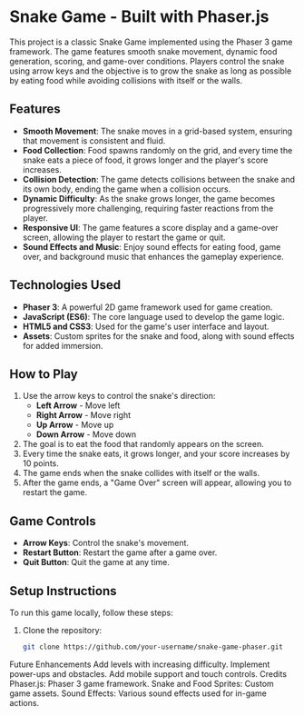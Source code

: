 # Snake Game - Built with Phaser.js

This project is a classic Snake Game implemented using the Phaser 3 game framework. The game features smooth snake movement, dynamic food generation, scoring, and game-over conditions. Players control the snake using arrow keys and the objective is to grow the snake as long as possible by eating food while avoiding collisions with itself or the walls.

## Features

- **Smooth Movement**: The snake moves in a grid-based system, ensuring that movement is consistent and fluid.
- **Food Collection**: Food spawns randomly on the grid, and every time the snake eats a piece of food, it grows longer and the player's score increases.
- **Collision Detection**: The game detects collisions between the snake and its own body, ending the game when a collision occurs.
- **Dynamic Difficulty**: As the snake grows longer, the game becomes progressively more challenging, requiring faster reactions from the player.
- **Responsive UI**: The game features a score display and a game-over screen, allowing the player to restart the game or quit.
- **Sound Effects and Music**: Enjoy sound effects for eating food, game over, and background music that enhances the gameplay experience.

## Technologies Used

- **Phaser 3**: A powerful 2D game framework used for game creation.
- **JavaScript (ES6)**: The core language used to develop the game logic.
- **HTML5 and CSS3**: Used for the game's user interface and layout.
- **Assets**: Custom sprites for the snake and food, along with sound effects for added immersion.

## How to Play

1. Use the arrow keys to control the snake's direction:
   - **Left Arrow** - Move left
   - **Right Arrow** - Move right
   - **Up Arrow** - Move up
   - **Down Arrow** - Move down
2. The goal is to eat the food that randomly appears on the screen.
3. Every time the snake eats, it grows longer, and your score increases by 10 points.
4. The game ends when the snake collides with itself or the walls.
5. After the game ends, a "Game Over" screen will appear, allowing you to restart the game.

## Game Controls

- **Arrow Keys**: Control the snake's movement.
- **Restart Button**: Restart the game after a game over.
- **Quit Button**: Quit the game at any time.

## Setup Instructions

To run this game locally, follow these steps:

1. Clone the repository:
   ```bash
   git clone https://github.com/your-username/snake-game-phaser.git

   
Future Enhancements
Add levels with increasing difficulty.
Implement power-ups and obstacles.
Add mobile support and touch controls.
Credits
Phaser.js: Phaser 3 game framework.
Snake and Food Sprites: Custom game assets.
Sound Effects: Various sound effects used for in-game actions.
